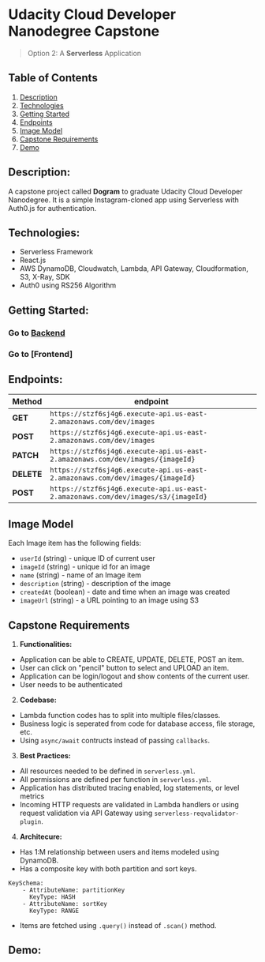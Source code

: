# Udacity Cloud Developer Nanodegree Capstone

> Option 2:  A **Serverless** Application

## Table of Contents
1. [Description](#description)
2. [Technologies](#technologies)
3. [Getting Started](#getting-started)
4. [Endpoints](#endpoints)
5. [Image Model](#image-model)
6. [Capstone Requirements](#capstone-requirements)
7. [Demo](#demo)

## Description:
A capstone project called **Dogram** to graduate Udacity Cloud Developer Nanodegree. It is a simple Instagram-cloned app using Serverless with Auth0.js for authentication. 

## Technologies: 
- Serverless Framework
- React.js
- AWS DynamoDB, Cloudwatch, Lambda, API Gateway, Cloudformation, S3, X-Ray, SDK
- Auth0 using RS256 Algorithm

## Getting Started:
### Go to [Backend](server)
### Go to [Frontend]

## Endpoints: 
| **Method** | **endpoint** |
| ---------- | ------------ |
| **GET**    | `https://stzf6sj4g6.execute-api.us-east-2.amazonaws.com/dev/images`|
| **POST**   | `https://stzf6sj4g6.execute-api.us-east-2.amazonaws.com/dev/images`|
| **PATCH**  | `https://stzf6sj4g6.execute-api.us-east-2.amazonaws.com/dev/images/{imageId}`|
| **DELETE** | `https://stzf6sj4g6.execute-api.us-east-2.amazonaws.com/dev/images/{imageId}`|
| **POST**   | `https://stzf6sj4g6.execute-api.us-east-2.amazonaws.com/dev/images/s3/{imageId}`|

## Image Model
Each Image item has the following fields: 

* `userId` (string) - unique ID of current user
* `imageId` (string) - unique id for an image
* `name` (string) - name of an Image item
* `description` (string) - description of the image
* `createdAt` (boolean) - date and time when an image was created
* `imageUrl` (string) - a URL pointing to an image using S3

## Capstone Requirements
1. **Functionalities:** 
- Application can be able to CREATE, UPDATE, DELETE, POST an item.
- User can click on "pencil" button to select and UPLOAD an item. 
- Application can be login/logout and show contents of the current user. 
- User needs to be authenticated
2. **Codebase:** 
- Lambda function codes has to split into multiple files/classes. 
- Business logic is seperated from code for database access, file storage, etc. 
- Using `async/await` contructs instead of passing `callbacks`. 
3. **Best Practices:**
- All resources needed to be defined in `serverless.yml`. 
- All permissions are defined per function in `serverless.yml`.
- Application has distributed tracing enabled, log statements, or level metrics
- Incoming HTTP requests are validated in Lambda handlers or using request validation via API Gateway using `serverless-reqvalidator-plugin`. 
4. **Architecure:** 
- Has 1:M relationship between users and items modeled using DynamoDB. 
- Has a composite key with both partition and sort keys. 
```
KeySchema: 
    - AttributeName: partitionKey
      KeyType: HASH
    - AttributeName: sortKey
      KeyType: RANGE
```
- Items are fetched using `.query()` instead of `.scan()` method. 

## Demo: 